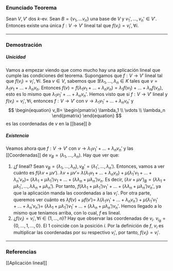 ### Enunciado Teorema

Sean $V, V'$ dos $k$-ev. Sean $B = \{v_1, \dots v_n\}$ una base de $V$ y $v_1', \dots, v_n' \in V'$. Entonces existe una única $f: V \rightarrow V'$ lineal tal que $f(v_i) = v_i', \forall i$.

---
### Demostración

##### Unicidad
Vamos a empezar viendo que como mucho hay una aplicación lineal que cumple las condiciones del teorema. Supongamos que $f: V \rightarrow V'$ lineal tal que $f(v_i) = v_i', \forall i$. Sea $v \in V$, sabemos que $\exists ! \lambda_1, \dots, \lambda_n \in K$ tales que $v = \lambda_1 v_1 + \dots + \lambda_n v_n$. Entonces $f(v) = f(\lambda_1 v_1 + \dots + \lambda_n v_n) = \lambda_1 f(v_1) + \dots + \lambda_n f(v_n)$, esto es lo mismo que $\lambda_1 v_1' + \dots + \lambda_n v_n'$. Hemos visto que si $f: V \rightarrow V'$ lineal y $f(v_i) = v_i', \forall i$, entonces $f: V \rightarrow V'$ con $v \rightarrow \lambda_1 v_1' + \dots + \lambda_n v_n'$ y
$$
\begin{equation}
	v_B=
	\begin{pmatrix}
		\lambda_1 \\
		\vdots \\
		\lambda_n
	\end{pmatrix}
\end{equation}
$$
es las coordenadas de $v$ en la [[base]] $b$

##### Existencia
Veamos ahora que $f: V \rightarrow V'$ con $v \rightarrow \lambda_1 v_1' + \dots + \lambda_n v_n'$ y las [[Coordenadas]] de $v_B = (\lambda_1, \dots, \lambda_n)$. Hay que ver que:
1. ¿$f$ lineal? Sean $v_B = (\lambda_1, \dots, \lambda_n), v_B' = (\lambda_1', \dots, \lambda_n')$. Entonces, vamos a ver cuánto es $f(\lambda v + \mu v')$. $\lambda v + \mu v' =$ $\lambda(\lambda_1 v_1 + \dots + \lambda_n v_n) + \mu (\lambda_1' v_1 + \dots + \lambda_n' v_n) =$ $(\lambda \lambda_1 + \mu \lambda_1')v_1 + \dots + (\lambda \lambda_n + \mu \lambda_n') v_n$. Es decir, $(\lambda v + \mu v')_B = (\lambda \lambda_1 + \mu \lambda_1', \dots, \lambda \lambda_n + \mu \lambda_n')$. Por tanto, $f(\lambda \lambda_1 + \mu \lambda_1') v_1' + \dots + (\lambda \lambda_n + \mu \lambda_n')v_n'$, ya que la aplicación manda las coordenadas a las $v_i'$. Por otra parte, queremos ver cuánto es $\lambda f(v) + \mu f(v') =$ $\lambda(\lambda_1 v_1' + \dots + \lambda_n v_n') + \mu(\lambda_1' v_1' + \dots + \lambda_n' v_n') =$ $(\lambda \lambda_1 + \mu \lambda_1')v_1' + \dots + (\lambda \lambda_n + \mu \lambda_n') v_n'$. Hemos llegado a lo mismo que teníamos arriba, con lo cual, $f$ es lineal.
2. ¿$f(v_i) = v_i', \forall i \in \{1, \dots, n\}$? Hay que observar las coordenadas de $v_i$. $v_{i_B} = \{0, \dots, 1, \dots, 0\}$. El $1$ coincide con la posición $i$. Por la definición de $f$, $v_i$ es multiplicar las coordenadas por su respectivo $v_i'$, por tanto, $f(v_i) = v_i'$.


---
### Referencias

[[Aplicación lineal]]